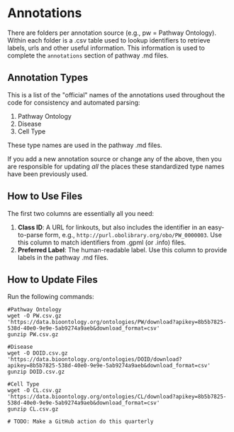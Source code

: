 
# Annotations
There are folders per annotation source (e.g., pw = Pathway Ontology). Within each folder is a .csv table used to lookup identifiers to retrieve labels, urls and other useful information. This information is used to complete the `annotations` section of pathway .md files.

## Annotation Types
This is a list of the "official" names of the annotations used throughout the code for consistency and automated parsing:

1. Pathway Ontology
2. Disease
3. Cell Type

These type names are used in the pathway .md files.

If you add a new annotation source or change any of the above, then you are responsible for updating *all* the places these standardized type names have been previously used.

## How to Use Files
The first two columns are essentially all you need:

1. **Class ID**: A URL for linkouts, but also includes the identifier in an easy-to-parse form, e.g., `http://purl.obolibrary.org/obo/PW_0000003`. Use this column to match identifiers from .gpml (or .info) files.
2. **Preferred Label**: The human-readable label. Use this column to provide labels in the pathway .md files.


## How to Update Files
Run the following commands:

```
#Pathway Ontology
wget -O PW.csv.gz 'https://data.bioontology.org/ontologies/PW/download?apikey=8b5b7825-538d-40e0-9e9e-5ab9274a9aeb&download_format=csv'
gunzip PW.csv.gz

#Disease
wget -O DOID.csv.gz 'https://data.bioontology.org/ontologies/DOID/download?apikey=8b5b7825-538d-40e0-9e9e-5ab9274a9aeb&download_format=csv'
gunzip DOID.csv.gz

#Cell Type
wget -O CL.csv.gz 'https://data.bioontology.org/ontologies/CL/download?apikey=8b5b7825-538d-40e0-9e9e-5ab9274a9aeb&download_format=csv'
gunzip CL.csv.gz

# TODO: Make a GitHub action do this quarterly
```




